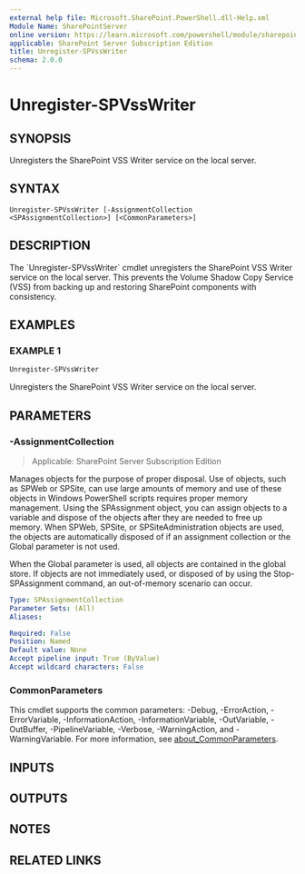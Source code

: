 ```yaml
---
external help file: Microsoft.SharePoint.PowerShell.dll-Help.xml
Module Name: SharePointServer
online version: https://learn.microsoft.com/powershell/module/sharepoint-server/unregister-spvsswriter
applicable: SharePoint Server Subscription Edition
title: Unregister-SPVssWriter
schema: 2.0.0
---
```


# Unregister-SPVssWriter

## SYNOPSIS
Unregisters the SharePoint VSS Writer service on the local server.

## SYNTAX

```
Unregister-SPVssWriter [-AssignmentCollection <SPAssignmentCollection>] [<CommonParameters>]
```

## DESCRIPTION
The \`Unregister-SPVssWriter\` cmdlet unregisters the SharePoint VSS Writer service on the local server.
This prevents the Volume Shadow Copy Service (VSS) from backing up and restoring SharePoint components with consistency.

## EXAMPLES

### EXAMPLE 1
```powershell
Unregister-SPVssWriter
```

Unregisters the SharePoint VSS Writer service on the local server.

## PARAMETERS

### -AssignmentCollection

> Applicable: SharePoint Server Subscription Edition

Manages objects for the purpose of proper disposal.
Use of objects, such as SPWeb or SPSite, can use large amounts of memory and use of these objects in Windows PowerShell scripts requires proper memory management.
Using the SPAssignment object, you can assign objects to a variable and dispose of the objects after they are needed to free up memory.
When SPWeb, SPSite, or SPSiteAdministration objects are used, the objects are automatically disposed of if an assignment collection or the Global parameter is not used.

When the Global parameter is used, all objects are contained in the global store.
If objects are not immediately used, or disposed of by using the Stop-SPAssignment command, an out-of-memory scenario can occur.

```yaml
Type: SPAssignmentCollection
Parameter Sets: (All)
Aliases:

Required: False
Position: Named
Default value: None
Accept pipeline input: True (ByValue)
Accept wildcard characters: False
```

### CommonParameters
This cmdlet supports the common parameters: -Debug, -ErrorAction, -ErrorVariable, -InformationAction, -InformationVariable, -OutVariable, -OutBuffer, -PipelineVariable, -Verbose, -WarningAction, and -WarningVariable. For more information, see [about_CommonParameters](https://go.microsoft.com/fwlink/?LinkID=113216).

## INPUTS

## OUTPUTS

## NOTES

## RELATED LINKS
